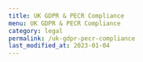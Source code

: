 ```yaml
---
title: UK GDPR & PECR Compliance
menu: UK GDPR & PECR Compliance
category: legal
permalink: /uk-gdpr-pecr-compliance
last_modified_at: 2023-01-04
---
```


